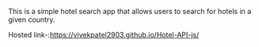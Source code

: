 This is a simple hotel search app that allows users to search for hotels in a given country.

Hosted link-:https://vivekpatel2903.github.io/Hotel-API-js/
